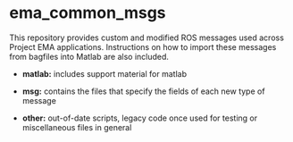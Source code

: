 # ema_common_msgs
This repository provides custom and modified ROS messages used across Project EMA 
applications. Instructions on how to import these messages from bagfiles into 
Matlab are also included.

- **matlab:** includes support material for matlab

- **msg:** contains the files that specify the fields of each new type of message

- **other:** out-of-date scripts, legacy code once used for testing or miscellaneous 
files in general
